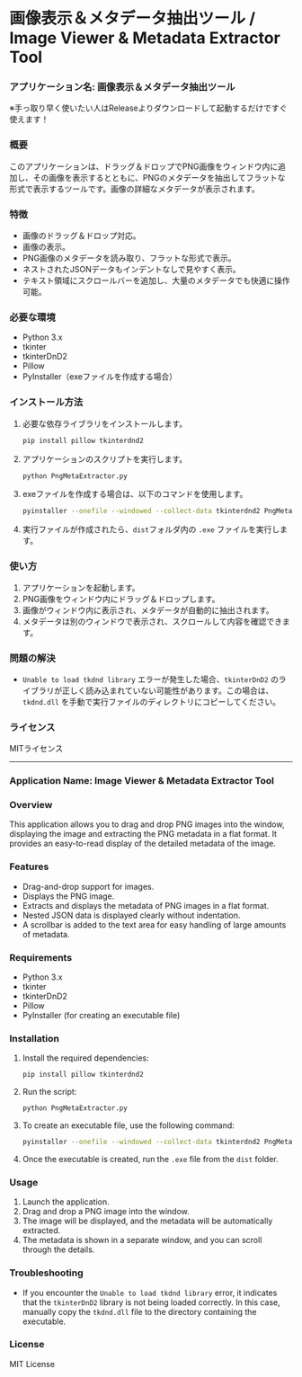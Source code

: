 
# 画像表示＆メタデータ抽出ツール / Image Viewer & Metadata Extractor Tool

### アプリケーション名: 画像表示＆メタデータ抽出ツール

※手っ取り早く使いたい人はReleaseよりダウンロードして起動するだけですぐ使えます！

### 概要
このアプリケーションは、ドラッグ＆ドロップでPNG画像をウィンドウ内に追加し、その画像を表示するとともに、PNGのメタデータを抽出してフラットな形式で表示するツールです。画像の詳細なメタデータが表示されます。

### 特徴
- 画像のドラッグ＆ドロップ対応。
- 画像の表示。
- PNG画像のメタデータを読み取り、フラットな形式で表示。
- ネストされたJSONデータもインデントなしで見やすく表示。
- テキスト領域にスクロールバーを追加し、大量のメタデータでも快適に操作可能。

### 必要な環境
- Python 3.x
- tkinter
- tkinterDnD2
- Pillow
- PyInstaller（exeファイルを作成する場合）

### インストール方法

1. 必要な依存ライブラリをインストールします。

   ```bash
   pip install pillow tkinterdnd2
   ```

2. アプリケーションのスクリプトを実行します。

   ```bash
   python PngMetaExtractor.py
   ```

3. exeファイルを作成する場合は、以下のコマンドを使用します。

   ```bash
   pyinstaller --onefile --windowed --collect-data tkinterdnd2 PngMetaExtractor.py
   ```

4. 実行ファイルが作成されたら、`dist`フォルダ内の `.exe` ファイルを実行します。

### 使い方
1. アプリケーションを起動します。
2. PNG画像をウィンドウ内にドラッグ＆ドロップします。
3. 画像がウィンドウ内に表示され、メタデータが自動的に抽出されます。
4. メタデータは別のウィンドウで表示され、スクロールして内容を確認できます。

### 問題の解決
- `Unable to load tkdnd library` エラーが発生した場合、`tkinterDnD2` のライブラリが正しく読み込まれていない可能性があります。この場合は、`tkdnd.dll` を手動で実行ファイルのディレクトリにコピーしてください。

### ライセンス
MITライセンス

---

### Application Name: Image Viewer & Metadata Extractor Tool

### Overview
This application allows you to drag and drop PNG images into the window, displaying the image and extracting the PNG metadata in a flat format. It provides an easy-to-read display of the detailed metadata of the image.

### Features
- Drag-and-drop support for images.
- Displays the PNG image.
- Extracts and displays the metadata of PNG images in a flat format.
- Nested JSON data is displayed clearly without indentation.
- A scrollbar is added to the text area for easy handling of large amounts of metadata.

### Requirements
- Python 3.x
- tkinter
- tkinterDnD2
- Pillow
- PyInstaller (for creating an executable file)

### Installation

1. Install the required dependencies:

   ```bash
   pip install pillow tkinterdnd2
   ```

2. Run the script:

   ```bash
   python PngMetaExtractor.py
   ```

3. To create an executable file, use the following command:

   ```bash
   pyinstaller --onefile --windowed --collect-data tkinterdnd2 PngMetaExtractor.py
   ```

4. Once the executable is created, run the `.exe` file from the `dist` folder.

### Usage
1. Launch the application.
2. Drag and drop a PNG image into the window.
3. The image will be displayed, and the metadata will be automatically extracted.
4. The metadata is shown in a separate window, and you can scroll through the details.

### Troubleshooting
- If you encounter the `Unable to load tkdnd library` error, it indicates that the `tkinterDnD2` library is not being loaded correctly. In this case, manually copy the `tkdnd.dll` file to the directory containing the executable.

### License
MIT License
